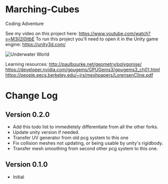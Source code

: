# Marching-Cubes
Coding Adventure

See my video on this project here: https://www.youtube.com/watch?v=M3iI2l0ltbE
To run this project you'll need to open it in the Unity game engine: https://unity3d.com/

![Underwater World](https://thumbs.gfycat.com/OldfashionedGlamorousGibbon-size_restricted.gif)

Learning resources:
http://paulbourke.net/geometry/polygonise/
https://developer.nvidia.com/gpugems/GPUGems3/gpugems3_ch01.html
https://people.eecs.berkeley.edu/~jrs/meshpapers/LorensenCline.pdf

# Change Log

## Version 0.2.0
* Add this todo list to immedietely differentiate from all the other forks.
* Update unity version if needed.
* Transfer UV generator from old pcg system to this one
* Fix collision meshes not updating, or being usable by unity's rigidbody.
* Transfer mesh smoothing from second other pcg system to this one. 

## Version 0.1.0
* Initial
